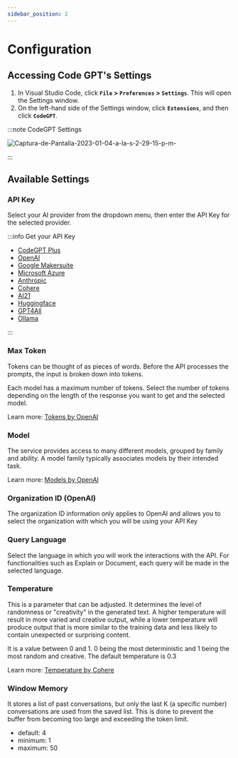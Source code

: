 ```yaml
---
sidebar_position: 2
---
```


# Configuration

## Accessing Code GPT's Settings
1. In Visual Studio Code, click **`File` > `Preferences` > `Settings`**.  This will open the Settings window.  
2. On the left-hand side of the Settings window, click **`Extensions`**, and then click **`CodeGPT`**.

:::note CodeGPT Settings

![Captura-de-Pantalla-2023-01-04-a-la-s-2-29-15-p-m-](https://github-production-user-asset-6210df.s3.amazonaws.com/6216945/274431737-b31ae5a8-8636-4a75-a32b-79062d0087de.png)

:::

## Available Settings

### API Key

Select your AI provider from the dropdown menu, then enter the API Key for the selected provider.

:::info Get your API Key

- [CodeGPT Plus](/docs/tutorial-ai-providers/judini)
- [OpenAI](/docs/tutorial-ai-providers/openai)
- [Google Makersuite](/docs/tutorial-ai-providers/google)
- [Microsoft Azure](/docs/tutorial-ai-providers/microsoft-azure)
- [Anthropic](/docs/tutorial-ai-providers/anthropic)
- [Cohere](/docs/tutorial-ai-providers/cohere)
- [AI21](/docs/tutorial-ai-providers/ai21)
- [Huggingface](/docs/tutorial-ai-providers/huggingface)
- [GPT4All](/docs/tutorial-ai-providers/gpt4all)
- [Ollama](/docs/tutorial-ai-providers/judini)
  
:::

### Max Token
Tokens can be thought of as pieces of words. Before the API processes the prompts, the input is broken down into tokens.

Each model has a maximum number of tokens. Select the number of tokens depending on the length of the response you want to get and the selected model.

Learn more: [Tokens by OpenAI](https://help.openai.com/en/articles/4936856-what-are-tokens-and-how-to-count-them)

### Model
The service provides access to many different models, grouped by family and ability. A model family typically associates models by their intended task.

Learn more: [Models by OpenAI](https://beta.openai.com/docs/models/overview)

### Organization ID (OpenAI)
The organization ID information only applies to OpenAI and allows you to select the organization with which you will be using your API Key

### Query Language
Select the language in which you will work the interactions with the API.
For functionalities such as Explain or Document, each query will be made in the selected language.

### Temperature
This is a parameter that can be adjusted. It determines the level of randomness or "creativity" in the generated text. A higher temperature will result in more varied and creative output, while a lower temperature will produce output that is more similar to the training data and less likely to contain unexpected or surprising content.

It is a value between 0 and 1. 0 being the most deterministic and 1 being the most random and creative. The default temperature is 0.3

Learn more: [Temperature by Cohere](https://docs.cohere.ai/docs/temperature)

### Window Memory

It stores a list of past conversations, but only the last K (a specific number) conversations are used from the saved list. This is done to prevent the buffer from becoming too large and exceeding the token limit.

- default: 4
- minimum: 1
- maximum: 50
